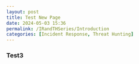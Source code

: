 ```yaml
---
layout: post
title: Test New Page
date: 2024-05-03 15:36
permalink: /IRandTHSeries/Introduction
categories: [Incident Response, Threat Hunting]
---
```


### Test3